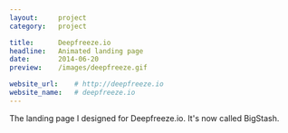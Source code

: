 ```yaml
---
layout:     project
category:   project

title:      Deepfreeze.io
headline:   Animated landing page
date:       2014-06-20
preview:    /images/deepfreeze.gif

website_url:    # http://deepfreeze.io
website_name:   # deepfreeze.io
---
```

The landing page I designed for Deepfreeze.io. It's now called BigStash.